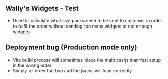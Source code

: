 ## Wally's Widgets - Test

-   Used to calculate what size packs need to be sent to customer in order to fulfil the order without sending too many widgets or not enough widgets

## Deployment bug (Production mode only)

-   Vite build process will sometimes place the main.css/js manifest setup in the wrong order
-   Simply re-order the two and the js/css will load correctly
